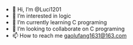 - 👋 Hi, I’m @Luci1201
- 👀 I’m  interested in logic
- 🌱 I’m currently learning C programing
- 💞️ I’m looking to collaborate on C programing
- 📫 How to reach me gaolufang1631@163.com

<!---
Luci1201/Luci1201 is a ✨ special ✨ repository because its `README.md` (this file) appears on your GitHub profile.
You can click the Preview link to take a look at your changes.
--->
